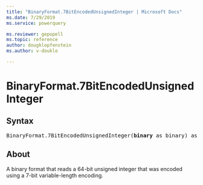```yaml
---
title: "BinaryFormat.7BitEncodedUnsignedInteger | Microsoft Docs"
ms.date: 7/29/2019
ms.service: powerquery

ms.reviewer: gepopell
ms.topic: reference
author: dougklopfenstein
ms.author: v-douklo

---
```

# BinaryFormat.7BitEncodedUnsignedInteger

## Syntax

<pre>
BinaryFormat.7BitEncodedUnsignedInteger(<b>binary</b> as binary) as any 
</pre> 
  
## About  
A binary format that reads a 64-bit unsigned integer that was encoded using a 7-bit variable-length encoding. 
